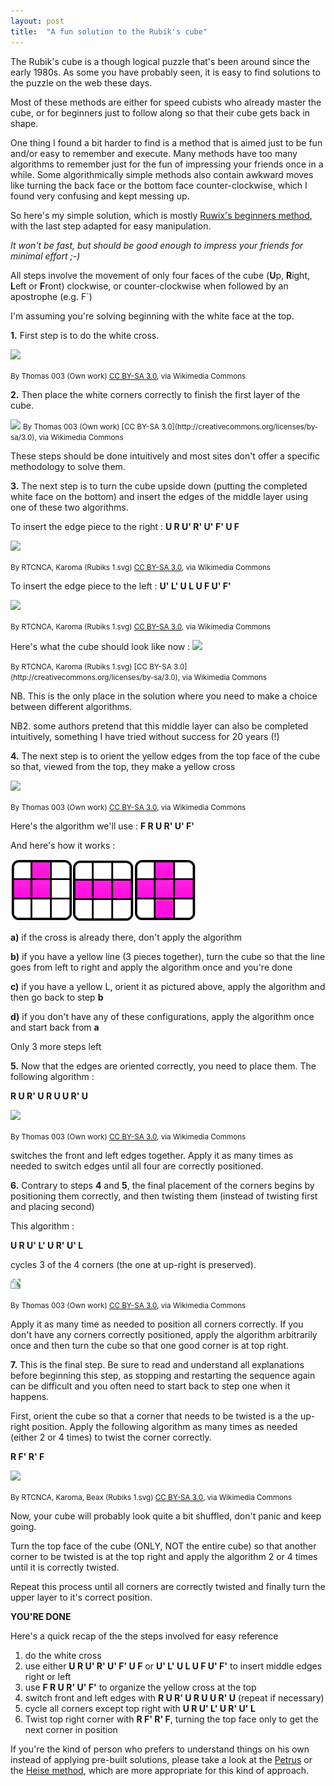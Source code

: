 ```yaml
---
layout: post
title:  "A fun solution to the Rubik's cube"
---
```


The Rubik's cube is a though logical puzzle that's been around since the early
1980s. As some you have probably seen, it is easy to find solutions to the
puzzle on the web these days.

Most of these methods are either for speed cubists who already master the cube,
or for beginners just to follow along so that their cube gets back in shape.

One thing I found a bit harder to find is a method that is aimed just to be fun and/or easy
 to remember and execute. Many methods have too many algorithms to remember
 just for the fun of impressing your friends once in a while. Some algorithmically simple methods
 also contain awkward moves like turning the back face or the bottom face
  counter-clockwise, which I found very confusing and kept messing up.

So here's my simple solution, which is mostly [Ruwix's beginners method](https://ruwix.com/the-rubiks-cube/how-to-solve-the-rubiks-cube-beginners-method/), with
the last step adapted for easy manipulation.

*It won't be fast, but should be good enough to impress your friends for minimal effort ;-)*

All steps involve the movement of only four faces of the cube (**U**p, **R**ight, **L**eft or **F**ront) clockwise, or counter-clockwise when followed by an apostrophe (e.g. F`)

I'm assuming you're solving beginning with the white face at the top.

**1.** First step is to do the white cross.

<img src="https://upload.wikimedia.org/wikipedia/commons/thumb/c/c2/Rubik%27s_Cube_Beginner%27s_Method_-_after_step_1.svg/180px-Rubik%27s_Cube_Beginner%27s_Method_-_after_step_1.svg.png">

<small>By Thomas 003 (Own work) [CC BY-SA 3.0](http://creativecommons.org/licenses/by-sa/3.0), via Wikimedia Commons</small>

**2.** Then place the white corners correctly to finish the first layer of the cube.

<img src="https://upload.wikimedia.org/wikipedia/commons/thumb/c/cc/Rubik%27s_Cube_Beginner%27s_Method_-_after_step_2.svg/180px-Rubik%27s_Cube_Beginner%27s_Method_-_after_step_2.svg.png">

<small>
By Thomas 003 (Own work)  [CC BY-SA 3.0](http://creativecommons.org/licenses/by-sa/3.0), via Wikimedia Commons</small>

These steps should be done intuitively and most sites don't offer a specific methodology to solve them.

 **3.** The next step is to turn the cube upside down (putting the completed white face on the bottom) and insert the edges of the middle layer using one of these two algorithms.

To insert the edge piece to the right :
**U R U' R' U' F' U F**

<img src = "https://upload.wikimedia.org/wikipedia/commons/thumb/5/58/Rubiks_25.svg/180px-Rubiks_25.svg.png">

<small>By RTCNCA, Karoma (Rubiks 1.svg) [CC BY-SA 3.0](http://creativecommons.org/licenses/by-sa/3.0), via Wikimedia Commons</small>

To insert the edge piece to the left :
**U' L' U L U F U' F'**

<img src="https://upload.wikimedia.org/wikipedia/commons/thumb/7/71/Rubiks_26.svg/180px-Rubiks_26.svg.png">

<small>By RTCNCA, Karoma (Rubiks 1.svg) [CC BY-SA 3.0](http://creativecommons.org/licenses/by-sa/3.0), via Wikimedia Commons
</small>

Here's what the cube should look like now : <img src="https://upload.wikimedia.org/wikipedia/commons/thumb/3/32/Rubiks_7.svg/180px-Rubiks_7.svg.png">

<small>
By RTCNCA, Karoma (Rubiks 1.svg)  [CC BY-SA 3.0](http://creativecommons.org/licenses/by-sa/3.0), via Wikimedia Commons</small>


NB. This is the only place in the solution where you need to make a choice between different algorithms.

NB2. some authors pretend that this middle layer can also be completed intuitively, something I have tried without success for 20 years (!)

**4.** The next step is to orient the yellow edges from the top face of the cube so that, viewed from the top, they make a yellow cross

<img src = "https://upload.wikimedia.org/wikipedia/commons/thumb/b/b4/Rubik%27s_Cube_Beginner%27s_Method_-_after_step_5.svg/180px-Rubik%27s_Cube_Beginner%27s_Method_-_after_step_5.svg.png">

<small>By Thomas 003 (Own work)  [CC BY-SA 3.0](http://creativecommons.org/licenses/by-sa/3.0), via Wikimedia Commons</small>


Here's the algorithm we'll use :
**F R U R' U' F'**

And here's how it works :

<img src = "/images/posts/cross.png" width=300>

**a)** if the cross is already there, don't apply the algorithm

**b)** if you have a yellow line (3 pieces together), turn the cube so that the line goes from left to right and apply the algorithm once and you're done

**c)** if you have a yellow L, orient it as pictured above, apply the algorithm and then go back to step **b**

**d)** if you don't have any of these configurations, apply the algorithm once and start back from **a**

Only 3 more steps left

**5.** Now that the edges are oriented correctly, you need to place them. The following algorithm :

**R U R' U R U U R' U**

<img src="https://upload.wikimedia.org/wikipedia/commons/thumb/3/33/Rubik%27s_Cube_Beginner%27s_Method_-_step_4_solution_1b_-_2D.svg/180px-Rubik%27s_Cube_Beginner%27s_Method_-_step_4_solution_1b_-_2D.svg.png">

<small>By Thomas 003 (Own work)  [CC BY-SA 3.0](http://creativecommons.org/licenses/by-sa/3.0), via Wikimedia Commons</small>

switches the front and left edges together. Apply it as many times as needed to switch edges until all four are correctly positioned.

**6.** Contrary to steps **4** and **5**, the final placement of the corners begins by positioning them correctly, and then twisting them (instead of twisting first and placing second)

This algorithm :

**U R U' L' U R' U' L**

cycles 3 of the 4 corners (the one at up-right is preserved).

<img src="https://upload.wikimedia.org/wikipedia/commons/thumb/9/9f/Rubik%27s_Cube_LL_-_PLL_A-perm_2.svg/180px-Rubik%27s_Cube_LL_-_PLL_A-perm_2.svg.png" style = "-ms-transform: rotate(-90deg); /* IE 9 */
    -webkit-transform: rotate(-90deg); /* Chrome, Safari, Opera */
    transform: rotate(-90deg);">

<small>By Thomas 003 (Own work)  [CC BY-SA 3.0](http://creativecommons.org/licenses/by-sa/3.0), via Wikimedia Commons</small>

Apply it as many time as needed to position all corners correctly. If you don't have any corners correctly positioned, apply the algorithm arbitrarily once and then turn the cube so that one good corner is at top right.

**7.** This is the final step. Be sure to read and understand all explanations before beginning this step, as stopping and restarting the sequence again can be difficult and you often need to start back to step one when it happens.

First, orient the cube so that a corner that needs to be twisted is a the up-right position. Apply the following algorithm as many times as needed (either 2 or 4 times) to twist the corner correctly.

**R F' R' F**

<img src="https://upload.wikimedia.org/wikipedia/commons/thumb/7/77/Rubiks_36.svg/180px-Rubiks_26.svg.png">

<small>By RTCNCA, Karoma, Beax (Rubiks 1.svg)  [CC BY-SA 3.0](http://creativecommons.org/licenses/by-sa/3.0), via Wikimedia Commons</small>

Now, your cube will probably look quite a bit shuffled, don't panic and keep going.

Turn the top face of the cube (ONLY, NOT the entire cube) so that another corner to be twisted is at the top right and apply the algorithm 2 or 4 times until it is correctly twisted.

Repeat this process until all corners are correctly twisted and finally turn the upper layer to it's correct position.

**YOU'RE DONE**

Here's a quick recap of the the steps involved for easy reference

1. do the white cross
2. use either **U R U' R' U' F' U F** or **U' L' U L U F U' F'** to insert middle edges right or left
3. use **F R U R' U' F'** to organize the yellow cross at the top
4. switch front and left edges with **R U R' U R U U R' U** (repeat if necessary)
5. cycle all corners except top right with **U R U' L' U R' U' L**
6. Twist top right corner with **R F' R' F**, turning the top face only to get the next corner in position

If you're the kind of person who prefers to understand things on his own instead of applying pre-built solutions, please take a look at the [Petrus](http://lar5.com/cube/) or the [Heise method](http://www.ryanheise.com/cube/), which are more appropriate for this kind of approach.
